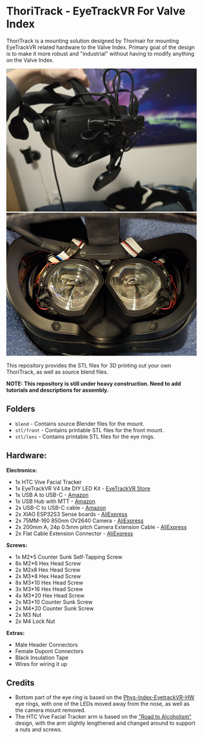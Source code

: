 # ThoriTrack - EyeTrackVR For Valve Index

ThoriTrack is a mounting solution designed by Thorinair for mounting EyeTrackVR related hardware to the Valve Index. Primary goal of the design is to make it more robust and "industrial" without having to modify anything on the Valve Index.

![Overview Front](img/Overview-Front.jpg?raw=true)
![Overview Lens](img/Overview-Lens.jpg?raw=true)

This repository provides the STL files for 3D printing out your own ThoriTrack, as well as source blend files.

**NOTE: This repository is still under heavy construction. Need to add tutorials and descriptions for assembly.**

## Folders

* `blend` - Contains source Blender files for the mount.
* `stl/front` - Contains printable STL files for the front mount.
* `stl/lens` - Contains printable STL files for the eye rings.

## Hardware:

**Electronics:**
* 1x HTC Vive Facial Tracker
* 1x EyeTrackVR V4 Lite DIY LED Kit - [EyeTrackVR Store](https://store.eyetrackvr.dev/products/v4-1-lite-diy-led-kit)
* 1x USB A to USB-C - [Amazon](https://www.amazon.de/dp/B0B5WQW3LD?ref=ppx_yo2ov_dt_b_fed_asin_title&th=1)
* 1x USB Hub with MTT - [Amazon](https://www.amazon.de/dp/B07YN54Q33?ref=ppx_yo2ov_dt_b_fed_asin_title)
* 2x USB-C to USB-C cable - [Amazon](https://www.amazon.de/dp/B09C2D9Z7T?ref=ppx_yo2ov_dt_b_fed_asin_title&th=1)
* 2x XIAO ESP32S3 Sense boards - [AliExpress](https://www.aliexpress.com/item/1005004788285643.html?spm=a2g0o.order_list.order_list_main.335.27e01802Ww8woQ)
* 2x 75MM-160 850nm OV2640 Camera - [AliExpress](https://www.aliexpress.com/item/1005003040149873.html?spm=a2g0o.order_list.order_list_main.340.27e01802Ww8woQ)
* 2x 200mm A, 24p 0.5mm pitch Camera Extension Cable - [AliExpress](https://www.aliexpress.com/item/4000022157163.html?spm=a2g0o.order_detail.order_detail_item.5.3bfbf19cXqxT1M)
* 2x Flat Cable Extension Connector - [AliExpress](https://www.aliexpress.com/item/1005004283030442.html?spm=a2g0o.order_list.order_list_main.324.27e01802Ww8woQ)

**Screws:**
* 1x M2*5 Counter Sunk Self-Tapping Screw
* 8x M2*6 Hex Head Screw
* 2x M2x8 Hex Head Screw
* 2x M3*8 Hex Head Screw
* 8x M3*10 Hex Head Screw
* 3x M3*16 Hex Head Screw
* 4x M3*20 Hex Head Screw
* 2x M3*10 Counter Sunk Screw
* 2x M4*20 Counter Sunk Screw
* 2x M3 Nut
* 2x M4 Lock Nut

**Extras:**
* Male Header Connectors
* Female Dupont Connectors
* Black Insulation Tape
* Wires for wiring it up

## Credits

* Bottom part of the eye ring is based on the [Phys-Index-EyetrackVR-HW](https://github.com/Physics-Dude/Phys-Index-EyetrackVR-HW) eye rings, with one of the LEDs moved away from the nose, as well as the camera mount removed.
* The HTC Vive Facial Tracker arm is based on the ["Road to Alcoholism"](https://docs.vrcft.io/docs/hardware/addons/vive/face-tracker#valve-index) design, with the arm slightly lengthened and changed around to support a nuts and screws.